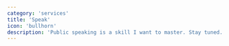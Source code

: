 ```yaml
---
category: 'services'
title: 'Speak'
icon: 'bullhorn'
description: 'Public speaking is a skill I want to master. Stay tuned...'
---
```

